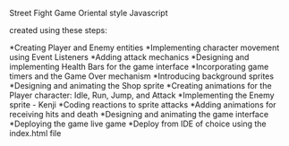 Street Fight Game
Oriental style
Javascript

created using these steps:

*Creating Player and Enemy entities
*Implementing character movement using Event Listeners
*Adding attack mechanics
*Designing and implementing Health Bars for the game interface
*Incorporating game timers and the Game Over mechanism
*Introducing background sprites
*Designing and animating the Shop sprite
*Creating animations for the Player character: Idle, Run, Jump, and Attack
*Implementing the Enemy sprite - Kenji
*Coding reactions to sprite attacks
*Adding animations for receiving hits and death
*Designing and animating the game interface
*Deploying the game live game
*Deploy from IDE of choice using the index.html file 